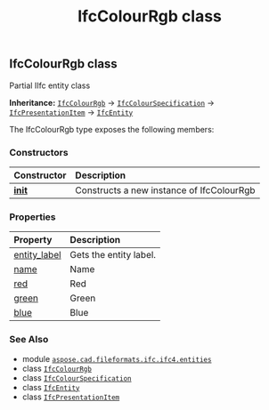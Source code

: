 ﻿---
title: IfcColourRgb class
second_title: Aspose.CAD for Python via .NET API References
description: 
type: docs
weight: 1010
url: /aspose.cad.fileformats.ifc.ifc4.entities/ifccolourrgb/
is_root: false
---

## IfcColourRgb class

Partial IIfc entity class



**Inheritance:** [`IfcColourRgb`](/cad/python-net/aspose.cad.fileformats.ifc.ifc4.entities/ifccolourrgb) → 
[`IfcColourSpecification`](/cad/python-net/aspose.cad.fileformats.ifc.ifc4.entities/ifccolourspecification) → 
[`IfcPresentationItem`](/cad/python-net/aspose.cad.fileformats.ifc.ifc4.entities/ifcpresentationitem) → 
[`IfcEntity`](/cad/python-net/aspose.cad.fileformats.ifc/ifcentity)



The IfcColourRgb type exposes the following members:

### Constructors
| Constructor | Description |
| :- | :- |
| [__init__](/cad/python-net/aspose.cad.fileformats.ifc.ifc4.entities/ifccolourrgb/__init__/#) | Constructs a new instance of IfcColourRgb |


### Properties
| Property | Description |
| :- | :- |
| [entity_label](/cad/python-net/aspose.cad.fileformats.ifc.ifc4.entities/ifccolourrgb/entity_label) | Gets the entity label. |
| [name](/cad/python-net/aspose.cad.fileformats.ifc.ifc4.entities/ifccolourrgb/name) | Name |
| [red](/cad/python-net/aspose.cad.fileformats.ifc.ifc4.entities/ifccolourrgb/red) | Red |
| [green](/cad/python-net/aspose.cad.fileformats.ifc.ifc4.entities/ifccolourrgb/green) | Green |
| [blue](/cad/python-net/aspose.cad.fileformats.ifc.ifc4.entities/ifccolourrgb/blue) | Blue |



### See Also
* module [`aspose.cad.fileformats.ifc.ifc4.entities`](..)
* class [`IfcColourRgb`](/cad/python-net/aspose.cad.fileformats.ifc.ifc4.entities/ifccolourrgb)
* class [`IfcColourSpecification`](/cad/python-net/aspose.cad.fileformats.ifc.ifc4.entities/ifccolourspecification)
* class [`IfcEntity`](/cad/python-net/aspose.cad.fileformats.ifc/ifcentity)
* class [`IfcPresentationItem`](/cad/python-net/aspose.cad.fileformats.ifc.ifc4.entities/ifcpresentationitem)
